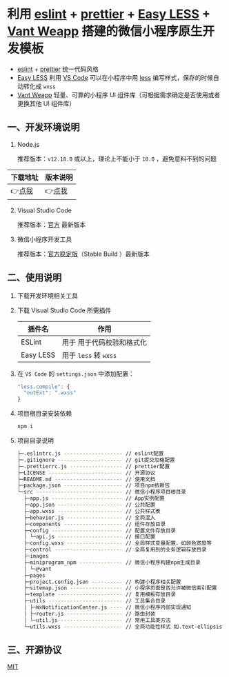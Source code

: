 # 利用 [eslint](https://eslint.org/docs/user-guide/configuring) + [prettier](https://prettier.io/) + [Easy LESS](https://marketplace.visualstudio.com/items?itemName=mrcrowl.easy-less) + [Vant Weapp](https://github.com/youzan/vant-weapp) 搭建的微信小程序原生开发模板

- [eslint](https://eslint.org/docs/user-guide/configuring) + [prettier](https://prettier.io/) 统一代码风格
- [Easy LESS](https://marketplace.visualstudio.com/items?itemName=mrcrowl.easy-less) 利用 [VS Code](https://code.visualstudio.com/) 可以在小程序中用 [less](https://less.bootcss.com/) 编写样式，保存的时候自动转化成 `wxss`
- [Vant Weapp](https://github.com/youzan/vant-weapp) 轻量、可靠的小程序 UI 组件库（可根据需求确定是否使用或者更换其他 UI 组件库）

## 一、开发环境说明

1. Node.js

   推荐版本：`v12.18.0` 或以上，理论上不能小于 `10.0` ，避免意料不到的问题

| 下载地址                                      | 版本说明                                            |
| --------------------------------------------- | --------------------------------------------------- |
| 👉[点我](https://nodejs.org/zh-cn/download/) | 👉[点我](https://nodejs.org/zh-cn/about/releases/) |

2. Visual Studio Code

   推荐版本：[官方](https://code.visualstudio.com/) 最新版本

3. 微信小程序开发工具

   推荐版本：[官方稳定版](https://developers.weixin.qq.com/miniprogram/dev/devtools/download.html)（Stable Build ）最新版本

## 二、使用说明

1. 下载开发环境相关工具

2. 下载 Visual Studio Code 所需插件

   | 插件名      | 作用                      |
   | ----------- | ------------------------- |
   | ESLint    | 用于 用于代码校验和格式化 |
   | Easy LESS | 用于 `less` 转 `wxss`     |

3. 在 `VS Code` 的 `settings.json` 中添加配置：

   ```js
   "less.compile": {
     "outExt": ".wxss"
   }
   ```

4. 项目根目录安装依赖

   ```bash
   npm i
   ```

5. 项目目录说明

   ```bash
   ├─.eslintrc.js ------------------- // eslint配置
   ├─.gitignore --------------------- // git提交忽略配置
   ├─.prettierrc.js ----------------- // prettier配置
   ├─LICENSE ------------------------ // 开源协议
   ├─README.md ---------------------- // 使用文档
   ├─package.json ------------------- // 项目npm依赖包
   └─src ---------------------------- // 微信小程序项目根目录
     ├─app.js ----------------------- // App实例配置
     ├─app.json --------------------- // 公共配置
     ├─app.wxss --------------------- // 公共样式表
     ├─behavior.js ------------------ // 全局混入
     ├─components ------------------- // 组件存放目录
     ├─config ----------------------- // 配置文件存放目录
     │ └─api.js --------------------- // 接口配置
     ├─config.wxss ------------------ // 全局样式变量配置，如颜色宽度等
     ├─control ---------------------- // 全局复用到的业务逻辑存放目录
     ├─images
     ├─miniprogram_npm -------------- // 微信小程序构建npm生成目录
     │ └─@vant
     ├─pages
     ├─project.config.json ---------- // 构建小程序相关配置
     ├─sitemap.json ----------------- // 小程序页面是否允许被微信索引配置
     ├─template --------------------- // 复用模板存放目录
     ├─utils ------------------------ // 工具集合目录
     │ ├─WxNotificationCenter.js ---- // 微信小程序内部实现通知
     │ ├─router.js ------------------ // 路由封装
     │ └─util.js -------------------- // 常用工具类方法
     └─utils.wxss ------------------- // 全局功能性样式 如.text-ellipsis
   ```

## 三、开源协议

[MIT](http://opensource.org/licenses/MIT)
